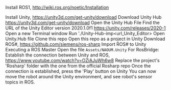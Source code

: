 Install ROS1, http://wiki.ros.org/noetic/Installation

Install Unity, https://unity3d.com/get-unity/download
Download Unity Hub https://unity3d.com/get-unity/download
Open the Unity Hub File
Find the URL of the Unity Editor version 2020.1.0f1    https://unity.com/releases/2020-1
Open a new Terminal window
Run './Unity-Hub-imp<url_Unity_Editor>
Open Unity.Hub file
Clone this repo
Open this repo as a project in Unity 
Download ROS#, https://github.com/siemens/ros-sharp
Import ROS# to Unity
Executing a ROS Master
Open the file `Assets/NAOUM.Unity`
For RosBridge:
Establish the connection between Unity and ROS, https://www.youtube.com/watch?v=OZiAJuWh6w8
Replace the project's 'Rosharp' folder with the one from the official Rosharp repo
Once the connection is established, press the 'Play' button on Unity
You can now move the robot around the Unity environment, and see robot's sensor topics in ROS.
